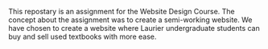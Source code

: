 This repostary is an assignment for the Website Design Course. The concept about the assignment was to create a semi-working website. 
We have chosen to create a website where Laurier undergraduate students can buy and sell used textbooks with more ease. 

